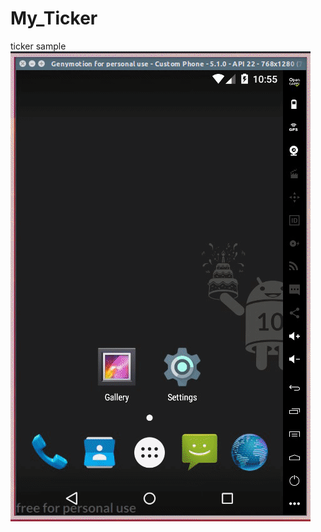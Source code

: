 # My_Ticker
ticker sample
![OutPut](https://raw.githubusercontent.com/mohit008/My_Ticker/master/app/src/main/res/raw/d42422505.gif "")
